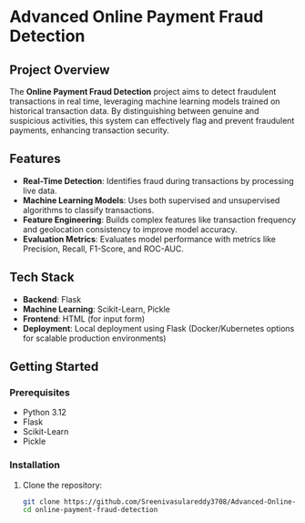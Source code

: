 # Advanced Online Payment Fraud Detection

## Project Overview
The **Online Payment Fraud Detection** project aims to detect fraudulent transactions in real time, leveraging machine learning models trained on historical transaction data. By distinguishing between genuine and suspicious activities, this system can effectively flag and prevent fraudulent payments, enhancing transaction security.

## Features
- **Real-Time Detection**: Identifies fraud during transactions by processing live data.
- **Machine Learning Models**: Uses both supervised and unsupervised algorithms to classify transactions.
- **Feature Engineering**: Builds complex features like transaction frequency and geolocation consistency to improve model accuracy.
- **Evaluation Metrics**: Evaluates model performance with metrics like Precision, Recall, F1-Score, and ROC-AUC.

## Tech Stack
- **Backend**: Flask
- **Machine Learning**: Scikit-Learn, Pickle
- **Frontend**: HTML (for input form)
- **Deployment**: Local deployment using Flask (Docker/Kubernetes options for scalable production environments)


## Getting Started

### Prerequisites
- Python 3.12
- Flask
- Scikit-Learn
- Pickle

### Installation
1. Clone the repository:
   ```bash
   git clone https://github.com/Sreenivasulareddy3708/Advanced-Online-Payment-Fraud-Detection-System.git
   cd online-payment-fraud-detection



